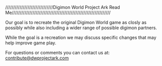 //////////////////////////////Digimon World Project Ark Read Me//////////////////////////////////////////////////////////////

Our goal is to recreate the original Digimon World game as closly as possibly while also including a wider range of 
possible digimon partners.

While the goal is a recreation we may discuss specific changes that may help improve game play.

For questions or comments you can contact us at: contribute@dwprojectark.com
